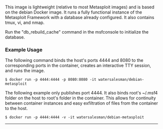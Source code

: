This image is lightweight (relative to most Metasploit images) and
is based on the debian Docker image. It runs a fully functional instance of
the Metasploit Framework with a database already configured.
It also contains tmux, vi, and nmap.

Run the "db_rebuild_cache" command in the msfconsole to initialize the database.

### Example Usage
The following command binds the host's ports 4444 and 8080 to the corresponding
ports in the container, creates an interactive TTY session, and runs the image.

```
$ docker run -p 4444:4444 -p 8080:8080 -it watersalesman/debian-metasploit
```

The following example only publishes port 4444. It also binds root's ~/.msf4 folder
on the host to root's folder in the container. This allows for continuity
between container instances and easy exfiltration of files from the
container to the host.
```
$ docker run -p 4444:4444 -v -it watersalesman/debian-metasploit
```
***
